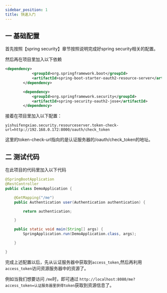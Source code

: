 ```yaml
---
sidebar_position: 1
title: 快速入门
---
```


## 一  基础配置

首先按照【spring security】章节按照说明完成好spring security相关的配置。

然后再在项目里加入以下依赖

```xml
<dependency>
			<groupId>org.springframework.boot</groupId>
			<artifactId>spring-boot-starter-oauth2-resource-server</artifactId>
		</dependency>

		<dependency>
			<groupId>org.springframework.security</groupId>
			<artifactId>spring-security-oauth2-jose</artifactId>
		</dependency>
```

接着在项目里加入以下配置：

```properties
yishuifengxiao.security.resourceserver.token-check-url=http://192.168.0.172:8000/oauth/check_token
```

这里的token-check-url指向的是认证服务器的/oauth/check_token的地址。

## 二 测试代码

在此项目的代码里加入以下代码

```java
@SpringBootApplication
@RestController
public class DemoApplication {

    @GetMapping("/me")
    public Authentication user(Authentication authentication) {

        return authentication;

    }

    public static void main(String[] args) {
        SpringApplication.run(DemoApplication.class, args);

    }

}
```

完成上述配置以后，先从认证服务器中获取到`access_token`,然后再利用`access_token`访问资源服务器中的资源了。

例如当我们想要访问 `/me`时，即可通过 `http://localhost:8080/me?access_token=认证服务器里获得token`获取到资源信息了。

